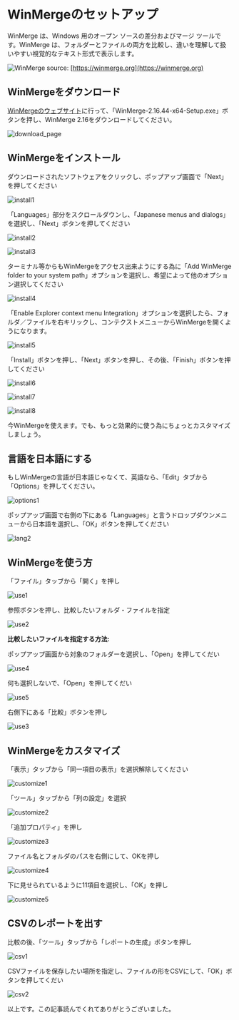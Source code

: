 # WinMergeのセットアップ

WinMerge は、Windows 用のオープン ソースの差分およびマージ ツールです。WinMerge は、フォルダーとファイルの両方を比較し、違いを理解して扱いやすい視覚的なテキスト形式で表示します。

![WinMerge](https://winmerge.org/screenshots/filecmp.png)
source: [https://winmerge.org](https://winmerge.org)

## WinMergeをダウンロード

[WinMergeのウェブサイト](https://winmerge.org/downloads/?lang=ja)に行って、「WinMerge-2.16.44-x64-Setup.exe」ボタンを押し、WinMerge 2.16をダウンロードしてください。

![download_page](./images/download_page.png)

## WinMergeをインストール

ダウンロードされたソフトウェアをクリックし、ポップアップ画面で「Next」を押してください

![install1](./images/install1.png)

「Languages」部分をスクロールダウンし、「Japanese menus and dialogs」を選択し、「Next」ボタンを押してください

![install2](./images/install2.png)

![install3](./images/install3.png)

ターミナル等からもWinMergeをアクセス出来ようにする為に「Add WinMerge folder to your system path」オプションを選択し、希望によって他のオプション選択してください

![install4](./images/install4.png)

「Enable Explorer context menu Integration」オプションを選択したら、フォルダ／ファイルを右キリックし、コンテクストメニューからWinMergeを開くようになります。

![install5](./images/install5.png)

「Install」ボタンを押し、「Next」ボタンを押し、その後、「Finish」ボタンを押してください

![install6](./images/install6.png)

![install7](./images/install7.png)

![install8](./images/install8.png)

今WinMergeを使えます。でも、もっと効果的に使う為にちょっとカスタマイズしましょう。

## 言語を日本語にする

もしWinMergeの言語が日本語じゃなくて、英語なら、「Edit」タブから「Options」を押してください。

![options1](./images/lang1.png)

ポップアップ画面で右側の下にある「Languages」と言うドロップダウンメニューから日本語を選択し、「OK」ボタンを押してください

![lang2](./images/lang2.png)

## WinMergeを使う方

「ファイル」タッブから「開く」を押し

![use1](./images/use1.png)

参照ボタンを押し、比較したいフォルダ・ファイルを指定

![use2](./images/use2.png)

**比較したいファイルを指定する方法:**

ポップアップ画面から対象のフォルダーを選択し、「Open」を押してくだい

![use4](./images/use4.png)

何も選択しないで、「Open」を押してくだい

![use5](./images/use5.png)

右側下にある「比較」ボタンを押し

![use3](./images/use3.png)

## WinMergeをカスタマイズ

「表示」タッブから「同一項目の表示」を選択解除してください

![customize1](./images/customize1.png)

「ツール」タッブから「列の設定」を選択

![customize2](./images/customize2.png)

「追加プロパティ」を押し

![customize3](./images/customize3.png)

ファイル名とフォルダのパスを右側にして、OKを押し

![customize4](./images/customize4.png)

下に見せられているように11項目を選択し、「OK」を押し

![customize5](./images/customize5.png)

## CSVのレポートを出す

比較の後、「ツール」タッブから「レポートの生成」ボタンを押し

![csv1](./images/csv1.png)

CSVファイルを保存したい場所を指定し、ファイルの形をCSVにして、「OK」ボタンを押してくだい

![csv2](./images/csv2.png)

以上です。この記事読んでくれてありがとうございました。
